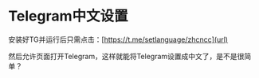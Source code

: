 # Telegram中文设置

安装好TG并运行后只需点击：[https://t.me/setlanguage/zhcncc](url)

然后允许页面打开Telegram，这样就能将Telegram设置成中文了，是不是很简单？
